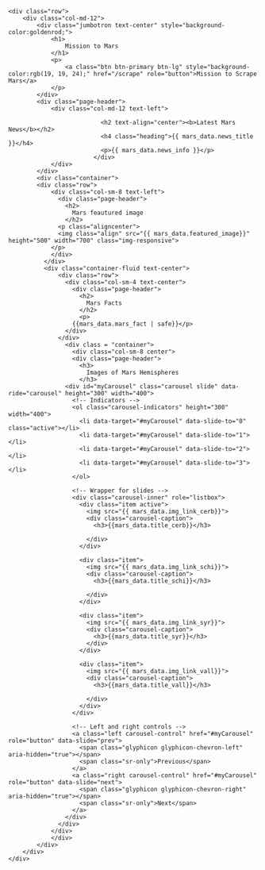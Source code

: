 <!DOCTYPE html>
<html lang="en">

<head>
  <title>Missions to Mars </title>
  <meta charset="UTF-8">
  <meta name="viewport" content="width=device-width, initial-scale=1.0">
  <meta http-equiv="X-UA-Compatible" content="ie=edge">
  <link rel="stylesheet" href="https://maxcdn.bootstrapcdn.com/bootstrap/3.4.1/css/bootstrap.min.css">
  <script src="https://ajax.googleapis.com/ajax/libs/jquery/3.5.1/jquery.min.js"></script>
  <script src="https://maxcdn.bootstrapcdn.com/bootstrap/3.4.1/js/bootstrap.min.js"></script>
  <link rel="stylesheet/text" href="style.css">
</head>
<body>

	<div class="row">
		<div class="col-md-12">
			<div class="jumbotron text-center" style="background-color:goldenrod;">
				<h1>
					Mission to Mars
				</h1>
				<p>
					<a class="btn btn-primary btn-lg" style="background-color:rgb(19, 19, 24);" href="/scrape" role="button">Mission to Scrape Mars</a>
				</p>
			</div>
			<div class="page-header">
				<div class="col-md-12 text-left">
                        
                              <h2 text-align="center"><b>Latest Mars News</b></h2>
                              <h4 class="heading">{{ mars_data.news_title }}</h4>
                              <p>{{ mars_data.news_info }}</p>
                            </div>
				</div>
            </div>
            <div class="container">
            <div class="row">
                <div class="col-sm-8 text-left">
                  <div class="page-header">
                    <h2>
                      Mars feautured image
                    </h2>
                  <p class="aligncenter">
                  <img class="align" src="{{ mars_data.featured_image}}" height="500" width="700" class="img-responsive">
                </p>
                </div>
              </div>
              <div class="container-fluid text-center">
                  <div class="row">
                    <div class="col-sm-4 text-center">
                      <div class="page-header">
                        <h2>
                          Mars Facts
                        </h2>
                        <p>
                      {{mars_data.mars_fact | safe}}</p>
                    </div>
                  </div>
                    <div class = "container">
                      <div class="col-sm-8 center">
                      <div class="page-header">
                        <h3>
                          Images of Mars Hemispheres
                        </h3>
                    <div id="myCarousel" class="carousel slide" data-ride="carousel" height="300" width="400">
                      <!-- Indicators -->
                      <ol class="carousel-indicators" height="300" width="400">
                        <li data-target="#myCarousel" data-slide-to="0" class="active"></li>
                        <li data-target="#myCarousel" data-slide-to="1"></li>
                        <li data-target="#myCarousel" data-slide-to="2"></li>
                        <li data-target="#myCarousel" data-slide-to="3"></li>
                      </ol>
                    
                      <!-- Wrapper for slides -->
                      <div class="carousel-inner" role="listbox">
                        <div class="item active">
                          <img src="{{ mars_data.img_link_cerb}}">
                          <div class="carousel-caption">
                            <h3>{{mars_data.title_cerb}}</h3>
                          
                          </div>
                        </div>
                    
                        <div class="item">
                          <img src="{{ mars_data.img_link_schi}}">
                          <div class="carousel-caption">
                            <h3>{{mars_data.title_schi}}</h3>
                            
                          </div>
                        </div>
                    
                        <div class="item">
                          <img src="{{ mars_data.img_link_syr}}">
                          <div class="carousel-caption">
                            <h3>{{mars_data.title_syr}}</h3>
                          </div>
                        </div>
                    
                        <div class="item">
                          <img src="{{ mars_data.img_link_vall}}">
                          <div class="carousel-caption">
                            <h3>{{mars_data.title_vall}}</h3>
                        
                          </div>
                        </div>
                      </div>
                    
                      <!-- Left and right controls -->
                      <a class="left carousel-control" href="#myCarousel" role="button" data-slide="prev">
                        <span class="glyphicon glyphicon-chevron-left" aria-hidden="true"></span>
                        <span class="sr-only">Previous</span>
                      </a>
                      <a class="right carousel-control" href="#myCarousel" role="button" data-slide="next">
                        <span class="glyphicon glyphicon-chevron-right" aria-hidden="true"></span>
                        <span class="sr-only">Next</span>
                      </a>
                    </div>
                  </div>
                </div>
				</div>
			</div>
		</div>
	</div>
</div>
</body>
</html>

